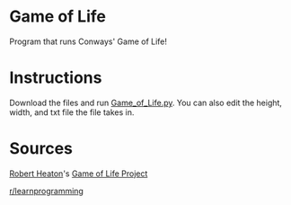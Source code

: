 # Game of Life
Program that runs Conways' Game of Life!

# Instructions
Download the files and run [Game_of_Life.py](../blob/main/Game_of_Life.py). You can also edit the height, width, and txt file the file takes in.

# Sources
[Robert Heaton](https://robertheaton.com)'s [Game of Life Project](https://robertheaton.com/2018/07/20/project-2-game-of-life/)

[r/learnprogramming](https://reddit.com/r/learnprogramming)
